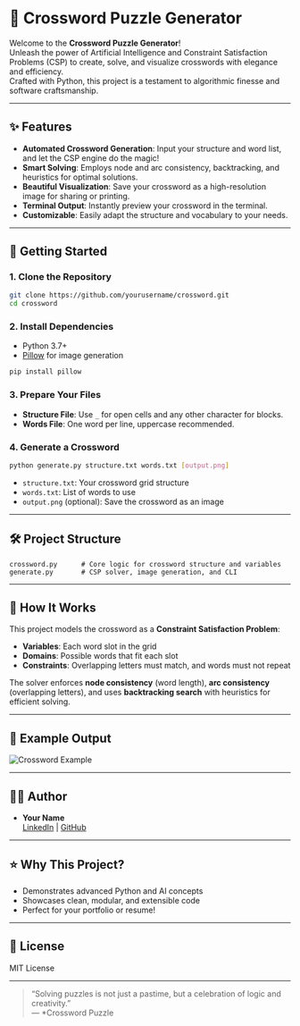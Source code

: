 # 🧩 Crossword Puzzle Generator

Welcome to the **Crossword Puzzle Generator**!  
Unleash the power of Artificial Intelligence and Constraint Satisfaction Problems (CSP) to create, solve, and visualize crosswords with elegance and efficiency.  
Crafted with Python, this project is a testament to algorithmic finesse and software craftsmanship.

---

## ✨ Features

- **Automated Crossword Generation**: Input your structure and word list, and let the CSP engine do the magic!
- **Smart Solving**: Employs node and arc consistency, backtracking, and heuristics for optimal solutions.
- **Beautiful Visualization**: Save your crossword as a high-resolution image for sharing or printing.
- **Terminal Output**: Instantly preview your crossword in the terminal.
- **Customizable**: Easily adapt the structure and vocabulary to your needs.

---

## 🚀 Getting Started

### 1. Clone the Repository

```sh
git clone https://github.com/yourusername/crossword.git
cd crossword
```

### 2. Install Dependencies

- Python 3.7+
- [Pillow](https://python-pillow.org/) for image generation

```sh
pip install pillow
```

### 3. Prepare Your Files

- **Structure File**: Use `_` for open cells and any other character for blocks.
- **Words File**: One word per line, uppercase recommended.

### 4. Generate a Crossword

```sh
python generate.py structure.txt words.txt [output.png]
```

- `structure.txt`: Your crossword grid structure
- `words.txt`: List of words to use
- `output.png` (optional): Save the crossword as an image

---

## 🛠️ Project Structure

```
crossword.py      # Core logic for crossword structure and variables
generate.py       # CSP solver, image generation, and CLI
```

---

## 🧠 How It Works

This project models the crossword as a **Constraint Satisfaction Problem**:
- **Variables**: Each word slot in the grid
- **Domains**: Possible words that fit each slot
- **Constraints**: Overlapping letters must match, and words must not repeat

The solver enforces **node consistency** (word length), **arc consistency** (overlapping letters), and uses **backtracking search** with heuristics for efficient solving.

---

## 📸 Example Output

![Crossword Example](assets/example.png)

---

## 👨‍💻 Author

- **Your Name**  
  [LinkedIn](https://linkedin.com/in/yourprofile) | [GitHub](https://github.com/yourusername)

---

## ⭐️ Why This Project?

- Demonstrates advanced Python and AI concepts
- Showcases clean, modular, and extensible code
- Perfect for your portfolio or resume!

---

## 📜 License

MIT License

---

> “Solving puzzles is not just a pastime, but a celebration of logic and creativity.”  
> — *Crossword Puzzle
